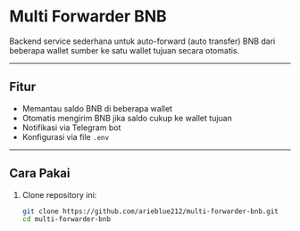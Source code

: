 # Multi Forwarder BNB

Backend service sederhana untuk auto-forward (auto transfer) BNB dari beberapa wallet sumber ke satu wallet tujuan secara otomatis.

---

## Fitur
- Memantau saldo BNB di beberapa wallet
- Otomatis mengirim BNB jika saldo cukup ke wallet tujuan
- Notifikasi via Telegram bot
- Konfigurasi via file `.env`

---

## Cara Pakai

1. Clone repository ini:

   ```bash
   git clone https://github.com/arieblue212/multi-forwarder-bnb.git
   cd multi-forwarder-bnb
